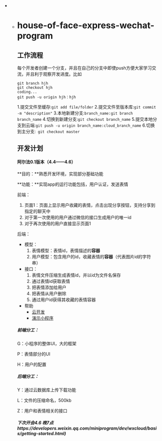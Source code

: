 - - # house-of-face-express-wechat-program
  
    ## 工作流程
  
    每个开发者创建一个分支，并且在自己的分支中即使push方便大家学习交流，并且利于观察开发进度。比如
  
    ```shell
    git branch hjh
    git checkout hjh
    coding...
    git push -u origin hjh：hjh
    ```
  
    1.提交文件至缓存:`git add file/folder`
    2.提交文件至版本库:`git commit -m "description"`
    3.本地新建分支:`branch_name:git branch branch_name`
    4.切换到新建分支:`git checkout branch_name`
    5.提交本地分支到云端:`git push -u origin branch_name:cloud_branch_name`
    6.切换到主分支:` git checkout master`
  
    ## 开发计划
  
    #### 阿尔法0.1版本（4.4——4.6）
  
    **目的：**熟悉开发环境，实现部分基础功能
  
    **功能：**实现app的运行功能包括，用户认证，发送表情
  
    前端：
  
    1. 页面1：页面上显示用户收藏的表情，点击出现分享按钮，支持分享到指定的聊天中
    2. 对于第一次使用的用户通过微信的接口生成用户的唯一id
    3. 对于再次使用的用户直接显示页面1
  
    后端：
  
    - 模型：
      1. 表情模型：表情id，表情描述的**容器**
      2. 用户模型：包含用户的id，收藏表情的**容器**（代表图片id的字符串）
    - 接口：
      1. 表情文件压缩生成表情id，并以id为文件名保存
      2. 通过表情id获取表情
      3. 把表情添加给用户
      4. 把表情从用户删除
      5. 通过用户id获得其收藏的表情容器
    - 帮助
      - [云开发](https://developers.weixin.qq.com/miniprogram/dev/wxcloud/basis/getting-started.html)
      - [演示小程序](https://github.com/wechat-miniprogram/miniprogram-demo)
  
    ##### 前端分工：
  
    G：小程序的整体UI，大的框架
  
    P：表情部分的UI
  
    H：用户的配置
  
    ##### 后端分工：
  
    Y：通过云数据库上传下载功能
  
    L：文件的压缩命名，500kb
  
    Z：用户和表情相关的接口
  
    ##### 下次开会4.6 晚7点https://developers.weixin.qq.com/miniprogram/dev/wxcloud/basis/getting-started.html)

